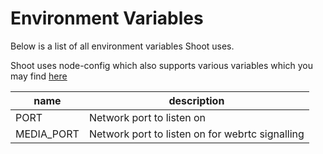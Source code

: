 # Environment Variables

Below is a list of all environment variables Shoot uses.

Shoot uses node-config which also supports various variables which you may find [here](https://github.com/node-config/node-config/wiki/Environment-Variables)

| name | description |
| - | - |
| PORT | Network port to listen on |
| MEDIA_PORT | Network port to listen on for webrtc signalling |